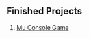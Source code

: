 ## Finished Projects
1. <a href="https://github.com/kace123/Projects/tree/master/Mu%20Console%20Game" > Mu Console Game </a>
